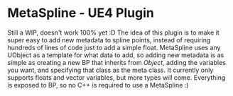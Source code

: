 # MetaSpline - UE4 Plugin
Still a WIP, doesn't work 100% yet :D
The idea of this plugin is to make it super easy to add new metadata to spline points, instead of requiring hundreds of lines of code just to add a simple float. MetaSpline uses any UObject as a template for what data to add, so adding new metadata is as simple as creating a new BP that inherits from *Object*, adding the variables you want, and specifying that class as the meta class. It currently only supports floats and vector variables, but more types will come. Everything is exposed to BP, so no C++ is required to use a MetaSpline :)

